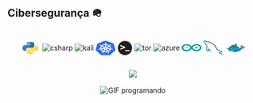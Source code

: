 ##  Cibersegurança 🪖
<div align="center">
<div style="display: inline_block"><br>
  <img align="center" alt="Python" height="30" width="40" src="https://raw.githubusercontent.com/devicons/devicon/master/icons/python/python-original.svg">
  <img align="center" alt="csharp" height="30" width="40" src="https://gistcdn.githack.com/johndward01/95c1d09de9e3707cfb4154989962376d/raw/f74007782421219d9e9ab4b6a27de2e172a8b714/csharp-logo.svg">
  <img align="center" alt="kali" height="30" width="40" src="https://cdn.jsdelivr.net/gh/homarr-labs/dashboard-icons/svg/kali-linux.svg">
  <img align="center" alt="kubernetes" height="30" width="40" src="https://raw.githubusercontent.com/devicons/devicon/master/icons/kubernetes/kubernetes-original.svg">
  <img align="center" alt="terminal" height="30" width="30" src="https://raw.githubusercontent.com/github/explore/80688e429a7d4ef2fca1e82350fe8e3517d3494d/topics/terminal/terminal.png">
  <img align="center" alt="tor" height="30" width="40" src="https://raw.githubusercontent.com/TheTorProject/tor-media/refs/heads/master/Onion%20Icon/Onion_Color.svg">
  <img align="center" alt="azure" height="30" width="40" src="https://raw.githubusercontent.com/benc-uk/icon-collection/e33ee714d05a24a81cf6ccd967ef34b22cb77e65/logos/azure-offical.svg">
  <img align="center" alt="arduino" height="30" width="40" src="https://raw.githubusercontent.com/devicons/devicon/master/icons/arduino/arduino-original.svg">
  <img align="center" alt="mysql" height="30" width="40" src="https://raw.githubusercontent.com/devicons/devicon/master/icons/mysql/mysql-original.svg">
  <img align="center" alt="docker" height="30" width="40" src="https://raw.githubusercontent.com/devicons/devicon/master/icons/docker/docker-original.svg">
</div>

##
<div>
  <a href="https://www.linkedin.com/in/jhonata-borges-316b90194?" target="_blank"><img src="https://img.shields.io/badge/-LinkedIn-0000CD?style=for-the-badge&logo=linkedin&logoColor=white target="_blank"></a>
</div>

![GIF programando](ezgif-2d3ddd640d75eb.gif)
